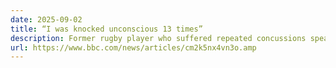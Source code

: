 ```yaml
---
date: 2025-09-02
title: “I was knocked unconscious 13 times”
description: Former rugby player who suffered repeated concussions speaks about his mental health struggle
url: https://www.bbc.com/news/articles/cm2k5nx4vn3o.amp
---
```

